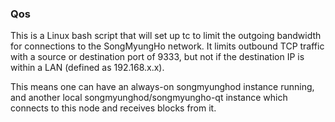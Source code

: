 ### Qos ###

This is a Linux bash script that will set up tc to limit the outgoing bandwidth for connections to the SongMyungHo network. It limits outbound TCP traffic with a source or destination port of 9333, but not if the destination IP is within a LAN (defined as 192.168.x.x).

This means one can have an always-on songmyunghod instance running, and another local songmyunghod/songmyungho-qt instance which connects to this node and receives blocks from it.
